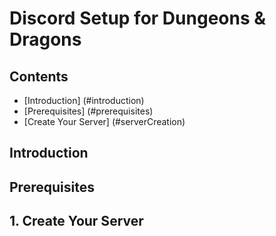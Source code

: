 # Discord Setup for Dungeons & Dragons

## Contents
- [Introduction] (#introduction)
- [Prerequisites] (#prerequisites)
- [Create Your Server] (#serverCreation)

## Introduction <a name="introduction"></a>

## Prerequisites <a name="prerequisites"></a>

## 1. Create Your Server <a name="serverCreation"></a>
